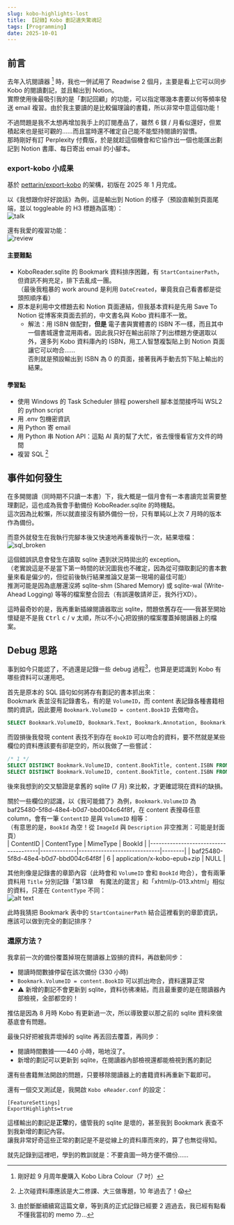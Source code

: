 ```yaml
---
slug: kobo-highlights-lost
title: 【記錄】Kobo 劃記遺失驚魂記
tags: [Programming]
date: 2025-10-01
---
```


## 前言

去年入坑閱讀器 [^eReader] 時，我也一併試用了 Readwise 2 個月，主要是看上它可以同步 Kobo 的閱讀劃記，並且輸出到 Notion。  
實際使用後最吸引我的是「劃記回顧」的功能，可以指定哪幾本書要以何等頻率發送 email 複習。由於我主要讀的是比較偏理論的書籍，所以非常中意這個功能！  

不過問題是我不太想再增加我手上的訂閱產品了，雖然 6 鎂 / 月看似還好，但累積起來也是挺可觀的……而且當時還不確定自己能不能堅持閱讀的習慣。  
那時剛好有訂 Perplexity 付費版，於是就趁這個機會和它協作出一個也能匯出劃記到 Notion 書庫、每日寄出 email 的小腳本。

### export-kobo 小成果

基於 [pettarin/export-kobo](https://github.com/pettarin/export-kobo) 的架構，初版在 2025 年 1 月完成。

以《我想跟你好好說話》為例，這是輸出到 Notion 的樣子（預設直輸到頁面尾端，並以 toggleable 的 H3 標題為區塊）：  
![talk](/img/img_Kobo/Notion_Highlights.png)

還有我愛的複習功能：  
![review](/img/img_Kobo/to_email.jpg)

#### 主要難點

- KoboReader.sqlite 的 Bookmark 資料排序困難，有 `StartContainerPath`，但資訊不夠充足，排下去亂成一團。  
  （最後我粗暴的 work around 是利用 `DateCreated`，畢竟我自己看書都是從頭照順序看）
- 原本是利用中文標題去和 Notion 頁面連結，但我基本資料是先用 Save To Notion 從博客來頁面去抓的，中文書名與 Kobo 資料庫不一致。
  - 解法：用 ISBN 做配對，**但是** 電子書與實體書的 ISBN 不一樣，而且其中一個書城還會混用兩者。因此我只好在輸出前除了列出標題方便選取以外，還多列 Kobo 資料庫內的 ISBN，用工人智慧複製貼上到 Notion 頁面讓它可以吻合……  
  否則就是預設輸出到 ISBN 為 0 的頁面，接著我再手動去剪下貼上輸出的結果。

#### 學習點

- 使用 Windows 的 Task Scheduler 排程 powershell 腳本並間接呼叫 WSL2 的 python script
- 用 .env 包機密資訊
- 用 Python 寄 email
- 用 Python 串 Notion API：這點 AI 真的幫了大忙，省去慢慢看官方文件的時間
- 複習 SQL [^sql]

## 事件如何發生

在多開閱讀（同時期不只讀一本書）下，我大概是一個月會有一本書讀完並需要整理劃記，這也成為我會手動備份 KoboReader.sqlite 的時機點。  
這次因為比較懶，所以就直接沒有額外備份一份，只有單純以上次 7 月時的版本作為備份。  

而意外就發生在我執行完腳本後又快速地再重複執行一次，結果壞檔：  
![sql_broken](/img/img_Kobo/sqlite_broken.png)

這個錯誤訊息會發生在讀取 sqlite 遇到狀況時拋出的 exception。  
（老實說這是不是當下第一時間的狀況圖我也不確定，因為從可擷取劃記的書本數量來看是偏少的，但從前後執行結果推論又是第一現場的最佳可能）  
推測可能是因為底層還沒將 sqlite-shm (Shared Memory) 或 sqlite-wal (Write-Ahead Logging) 等等的檔案整合回去（有誤還敬請斧正，我外行XD）。

這時最奇妙的是，我再重新插線閱讀器取出 sqlite，問題依舊存在——我甚至開始懷疑是不是我 <kbd>Ctrl</kbd> <kbd>c</kbd> / <kbd>v</kbd> 太順，所以不小心把毀損的檔案覆蓋掉閱讀器上的檔案。  

## Debug 思路

事到如今只能認了，不過還是記錄一些 debug 過程[^memo]，也算是更認識到 Kobo 有哪些資料可以運用吧。  

首先是原本的 SQL 語句如何將存有劃記的書本抓出來：  
Bookmark 表並沒有記錄書名，有的是 `VolumeID`，而 content 表記錄各種書籍相關的資訊，因此要用 `Bookmark.VolumeID = content.BookID` 去做吻合。

```sql
SELECT Bookmark.VolumeID, Bookmark.Text, Bookmark.Annotation, Bookmark.DateCreated, Bookmark.DateModified, content.BookTitle, content.Title, content.Attribution FROM Bookmark INNER JOIN content ON Bookmark.VolumeID = content.BookID;
```

而毀損後我發現 content 表找不到存在 `BookID` 可以吻合的資料，要不然就是某些欄位的資料應該要有卻是空的，所以我做了一些嘗試：  

```sql
/* 1 */
SELECT DISTINCT Bookmark.VolumeID, content.BookTitle, content.ISBN FROM Bookmark INNER JOIN content ON Bookmark.VolumeID = content.BookID WHERE content.BookTitle IS NOT NULL AND Bookmark.Text != '' ORDER BY content.BookTitle;
SELECT DISTINCT Bookmark.VolumeID, content.BookTitle, content.ISBN FROM Bookmark INNER JOIN content ON Bookmark.VolumeID = content.BookID;
```

後來我想到的交叉驗證是拿舊的 sqlite (7 月) 來比較，才更確認現在資料的缺損。  

關於一些欄位的認識，以《我可能錯了》為例，`Bookmark.VolumeID` 為 baf25480-5f8d-48e4-b0d7-bbd004c64f8f，在 content 表搜尋任意 column，會有一筆 `ContentID` 是與 `VolumeID` 相等：  
（有意思的是，`BookId` 為空！從 `ImageId` 與 `Description` 非空推測：可能是封面頁）  
| ContentID                            | ContentType | MimeType                    | BookId |
|--------------------------------------|-------------|-----------------------------|--------|
| baf25480-5f8d-48e4-b0d7-bbd004c64f8f | 6           | application/x-kobo-epub+zip | NULL   |

其他則像是記錄書的章節內容（此時會和 `VolumeID` 會和 `BookId` 吻合），會有兩筆資料用 `Title` 分別記錄「第13章　有魔法的箴言」和「xhtml/p-013.xhtml」相似的資料，只差在 `ContentType` 不同：  
![alt text](image.png)

此時我猜把 Bookmark 表中的 `StartContainerPath` 結合這裡看到的章節資訊，應該可以做到完全的劃記排序？

### 還原方法？

我拿前一次的備份覆蓋掉現在閱讀器上毀損的資料，再啟動同步：  

- 閱讀時間數據停留在該次備份 (330 小時)
- `Bookmark.VolumeID = content.BookID` 可以抓出吻合，資料還算正常
- ⚠️ 新增的劃記不會更新到 sqlite，資料彷彿凍結，而且最重要的是在閱讀器內部檢視，全部都空的！

推估是因為 8 月時 Kobo 有更新過一次，所以導致要以那之前的 sqlite 資料來做基底會有問題。

最後只好把被我弄壞掉的 sqlite 再丟回去覆蓋，再同步：

- 閱讀時間數據——440 小時，啪地沒了。
- 新增的劃記可以更新到 sqlite，在閱讀器內部檢視還都能檢視到舊的劃記

還有些書籍無法開啟的問題，只要移除閱讀器上的書籍資料再重新下載即可。

還有一個交叉測試是，我開啟 `Kobo eReader.conf` 的設定：  

```
[FeatureSettings]
ExportHighlights=true
```

這樣輸出的劃記是**正常**的，儘管我的 sqlite 是壞的，甚至我到 Bookmark 表查不到我新增的劃記內容。  
讓我非常好奇這些正常的劃記是不是從線上的資料庫而來的，算了也無從得知。  

就先記錄到這裡吧，學到的教訓就是：不要貪圖一時方便不備份……

[^eReader]: 剛好趁 9 月周年慶購入 Kobo Libra Colour（7 吋）

[^sql]: 上次碰資料庫應該是大二修課、大三做專題，10 年過去了！😱

[^memo]: 由於斷斷續續寫這篇文章，等到真的正式記錄已經要 2 週過去，我已經有點看不懂我當初的 memo ㄌ…